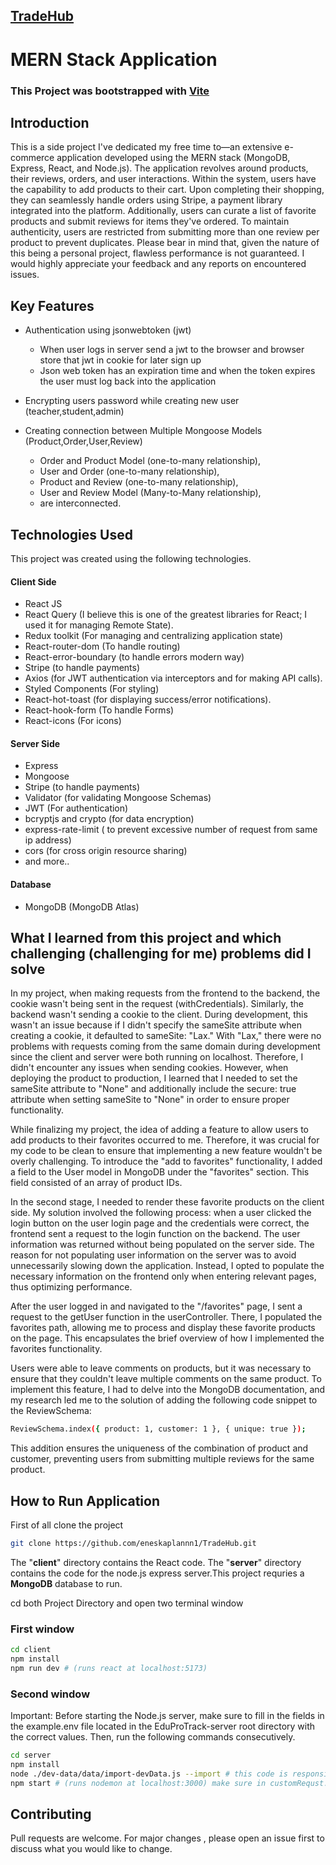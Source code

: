 ## [TradeHub](https://tradehub-e-commerce.netlify.app)

# MERN Stack Application

### This Project was bootstrapped with [Vite](https://github.com/vitejs/vite)

## Introduction

This is a side project I've dedicated my free time to—an extensive e-commerce application developed using the MERN stack (MongoDB, Express, React, and Node.js). The application revolves around products, their reviews, orders, and user interactions. Within the system, users have the capability to add products to their cart. Upon completing their shopping, they can seamlessly handle orders using Stripe, a payment library integrated into the platform. Additionally, users can curate a list of favorite products and submit reviews for items they've ordered. To maintain authenticity, users are restricted from submitting more than one review per product to prevent duplicates. Please bear in mind that, given the nature of this being a personal project, flawless performance is not guaranteed. I would highly appreciate your feedback and any reports on encountered issues.

## Key Features

- Authentication using jsonwebtoken (jwt)
  - When user logs in server send a jwt to the browser and browser store that jwt in cookie for later sign up
  - Json web token has an expiration time and when the token expires the user must log back into the application
- Encrypting users password while creating new user (teacher,student,admin)

- Creating connection between Multiple Mongoose Models (Product,Order,User,Review)

  - Order and Product Model (one-to-many relationship),
  - User and Order (one-to-many relationship),
  - Product and Review (one-to-many relationship),
  - User and Review Model (Many-to-Many relationship),
  - are interconnected.

## Technologies Used

This project was created using the following technologies.

#### Client Side

- React JS
- React Query (I believe this is one of the greatest libraries for React; I used it for managing Remote State).
- Redux toolkit (For managing and centralizing application state)
- React-router-dom (To handle routing)
- React-error-boundary (to handle errors modern way)
- Stripe (to handle payments)
- Axios (for JWT authentication via interceptors and for making API calls).
- Styled Components (For styling)
- React-hot-toast (for displaying success/error notifications).
- React-hook-form (To handle Forms)
- React-icons (For icons)

#### Server Side

- Express
- Mongoose
- Stripe (to handle payments)
- Validator (for validating Mongoose Schemas)
- JWT (For authentication)
- bcryptjs and crypto (for data encryption)
- express-rate-limit ( to prevent excessive number of request from same ip address)
- cors (for cross origin resource sharing)
- and more..

#### Database

- MongoDB (MongoDB Atlas)

## What I learned from this project and which challenging (challenging for me) problems did I solve

In my project, when making requests from the frontend to the backend, the cookie wasn't being sent in the request (withCredentials). Similarly, the backend wasn't sending a cookie to the client. During development, this wasn't an issue because if I didn't specify the sameSite attribute when creating a cookie, it defaulted to sameSite: "Lax." With "Lax," there were no problems with requests coming from the same domain during development since the client and server were both running on localhost. Therefore, I didn't encounter any issues when sending cookies. However, when deploying the product to production, I learned that I needed to set the sameSite attribute to "None" and additionally include the secure: true attribute when setting sameSite to "None" in order to ensure proper functionality.

While finalizing my project, the idea of adding a feature to allow users to add products to their favorites occurred to me. Therefore, it was crucial for my code to be clean to ensure that implementing a new feature wouldn't be overly challenging. To introduce the "add to favorites" functionality, I added a field to the User model in MongoDB under the "favorites" section. This field consisted of an array of product IDs.

In the second stage, I needed to render these favorite products on the client side. My solution involved the following process: when a user clicked the login button on the user login page and the credentials were correct, the frontend sent a request to the login function on the backend. The user information was returned without being populated on the server side. The reason for not populating user information on the server was to avoid unnecessarily slowing down the application. Instead, I opted to populate the necessary information on the frontend only when entering relevant pages, thus optimizing performance.

After the user logged in and navigated to the "/favorites" page, I sent a request to the getUser function in the userController. There, I populated the favorites path, allowing me to process and display these favorite products on the page. This encapsulates the brief overview of how I implemented the favorites functionality.

Users were able to leave comments on products, but it was necessary to ensure that they couldn't leave multiple comments on the same product. To implement this feature, I had to delve into the MongoDB documentation, and my research led me to the solution of adding the following code snippet to the ReviewSchema:

```bash
ReviewSchema.index({ product: 1, customer: 1 }, { unique: true });
```

This addition ensures the uniqueness of the combination of product and customer, preventing users from submitting multiple reviews for the same product.

## How to Run Application

First of all clone the project

```bash
git clone https://github.com/eneskaplannn1/TradeHub.git
```

The "**client**" directory contains the React code. The "**server**" directory contains the code for the node.js express server.This project requries a **MongoDB** database to run.

cd both Project Directory and open two terminal window

### First window

```bash
cd client
npm install
npm run dev # (runs react at localhost:5173)
```

### Second window

Important: Before starting the Node.js server, make sure to fill in the fields in the example.env file located in the EduProTrack-server root directory with the correct values. Then, run the following commands consecutively.

```bash
cd server
npm install
node ./dev-data/data/import-devData.js --import # this code is responsible for creating reviews,products and  user data into mongoDB database
npm start # (runs nodemon at localhost:3000) make sure in customRequst.jsx, which located client folder file, setting baseURL to localhost:3000/api/v1
```

## Contributing

Pull requests are welcome. For major changes , please open an issue first to discuss what you would like to change.
